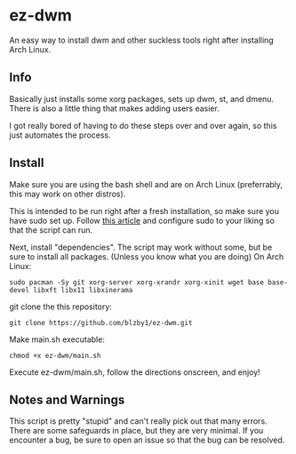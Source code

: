 # ez-dwm

An easy way to install dwm and other suckless tools right after installing Arch Linux.

## Info

Basically just installs some xorg packages, sets up dwm, st, and dmenu. There is also a little thing that makes adding users easier.

I got really bored of having to do these steps over and over again, so this just automates the process.

## Install

Make sure you are using the bash shell and are on Arch Linux (preferrably, this may work on other distros).

This is intended to be run right after a fresh installation, so make sure you have sudo set up. Follow [this article](https://wiki.archlinux.org/title/sudo#Using_visudo) and configure sudo to your liking so that the script can run.

Next, install "dependencies". The script may work without some, but be sure to install all packages. (Unless you know what you are doing) On Arch Linux:

    sudo pacman -Sy git xorg-server xorg-xrandr xorg-xinit wget base base-devel libxft libx11 libxinerama

git clone the this repository:

    git clone https://github.com/blzby1/ez-dwm.git
    
Make main.sh executable:

    chmod +x ez-dwm/main.sh

Execute ez-dwm/main.sh, follow the directions onscreen, and enjoy!

## Notes and Warnings

This script is pretty "stupid" and can't really pick out that many errors. There are some safeguards in place, but they are very minimal. If you encounter a bug, be sure to open an issue so that the bug can be resolved.
